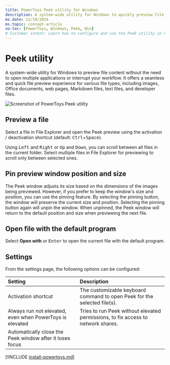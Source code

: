 ```yaml
---
title: PowerToys Peek utility for Windows
description: A system-wide utility for Windows to quickly preview file content.
ms.date: 11/19/2024
ms.topic: concept-article
no-loc: [PowerToys, Windows, Peek, Win]
# Customer intent: Learn how to configure and use the Peek utility in PowerToys.
---
```


# Peek utility

A system-wide utility for Windows to preview file content without the need to open multiple applications or interrupt your workflow. It offers a seamless and quick file preview experience for various file types, including images, Office documents, web pages, Markdown files, text files, and developer files.

![Screenshot of PowerToys Peek utility](../images/powertoys-peek.png)

## Preview a file

Select a file in File Explorer and open the Peek preview using the activation / deactivation shortcut (default: <kbd>Ctrl</kbd>+<kbd>Space</kbd>).

Using <kbd>Left</kbd> and <kbd>Right</kbd> or <kbd>Up</kbd> and <kbd>Down</kbd>, you can scroll between all files in the current folder. Select multiple files in File Explorer for previewing to scroll only between selected ones.

## Pin preview window position and size

The Peek window adjusts its size based on the dimensions of the images being previewed. However, if you prefer to keep the window's size and position, you can use the pinning feature. By selecting the pinning button, the window will preserve the current size and position. Selecting the pinning button again will unpin the window. When unpinned, the Peek window will return to the default position and size when previewing the next file.

## Open file with the default program

Select **Open with** or <kbd>Enter</kbd> to open the current file with the default program.

## Settings

From the settings page, the following options can be configured:

| Setting | Description |
| :--- | :--- |
| Activation shortcut | The customizable keyboard command to open Peek for the selected file(s). |
| Always run not elevated, even when PowerToys is elevated | Tries to run Peek without elevated permissions, to fix access to network shares. |
| Automatically close the Peek window after it loses focus | |

[!INCLUDE [install-powertoys.md](../includes/install-powertoys.md)]
